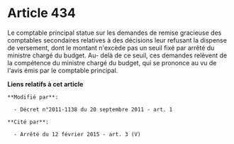 # Article 434

Le comptable principal statue sur les demandes de remise gracieuse des comptables secondaires relatives à des décisions leur
refusant la dispense de versement, dont le montant n'excède pas un seuil fixé par arrêté du ministre chargé du budget. Au-
delà de ce seuil, ces demandes relèvent de la compétence du ministre chargé du budget, qui se prononce au vu de l'avis émis
par le comptable principal.

**Liens relatifs à cet article**

	**Modifié par**:

	  - Décret n°2011-1138 du 20 septembre 2011 - art. 1

	**Cité par**:

	  - Arrêté du 12 février 2015 - art. 3 (V)
